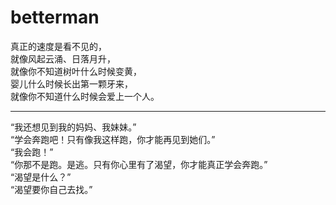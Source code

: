 # betterman
真正的速度是看不见的，<br />
就像风起云涌、日落月升，<br />
就像你不知道树叶什么时候变黄，<br />
婴儿什么时候长出第一颗牙来，<br />
就像你不知道什么时候会爱上一个人。<br />

<hr />

“我还想见到我的妈妈、我妹妹。”<br />
“学会奔跑吧！只有像我这样跑，你才能再见到她们。”<br />
“我会跑！”<br />
“你那不是跑。是逃。只有你心里有了渴望，你才能真正学会奔跑。”<br />
“渴望是什么？”<br />
“渴望要你自己去找。”<br />
